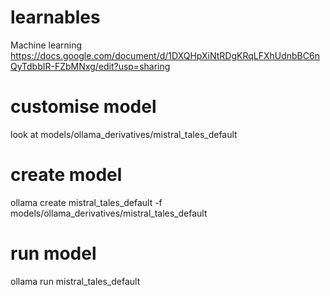 # learnables
Machine learning
https://docs.google.com/document/d/1DXQHpXiNtRDgKRqLFXhUdnbBC6nQyTdbbIR-FZbMNxg/edit?usp=sharing

# customise model
look at models/ollama_derivatives/mistral_tales_default

# create model
ollama create mistral_tales_default -f models/ollama_derivatives/mistral_tales_default

# run model
ollama run mistral_tales_default
